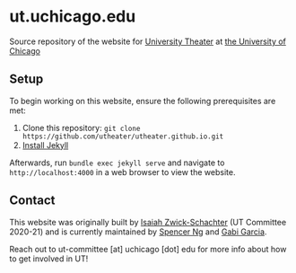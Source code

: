 # ut.uchicago.edu

Source repository of the website for [University Theater](https://ut.uchicago.edu) at [the University of Chicago](https://uchicago.edu)

## Setup

To begin working on this website, ensure the following prerequisites are met:

1. Clone this repository: `git clone https://github.com/utheater/utheater.github.io.git`
2. [Install Jekyll](https://jekyllrb.com/docs/installation/)

Afterwards, run `bundle exec jekyll serve` and navigate to `http://localhost:4000` in a web browser to view the website.

## Contact

This website was originally built by [Isaiah Zwick-Schachter](https://github.com/isaiahzs) (UT Committee 2020-21) and is currently maintained by [Spencer Ng](https://github.com/spencerng) and [Gabi Garcia](https://github.com/gabigarc03).

Reach out to ut-committee [at] uchicago [dot] edu for more info about how to get involved in UT!